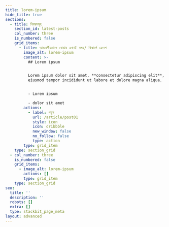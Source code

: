 ```yaml
---
title: lorem-ipsum
hide_title: true
sections:
  - title: নিবন্ধসমূহ
    section_id: latest-posts
    col_number: three
    is_numbered: false
    grid_items:
      - title: আন্তঃবর্গীয়তাকে বোঝার এখনই সময়/ কিম্বার্লে ক্রেনশ
        image_alt: lorem-ipsum
        content: >-
          ## Lorem ipsum


          Lorem ipsum dolor sit amet, **consectetur adipiscing elit**, sed do
          eiusmod tempor incididunt ut labore et dolore magna aliqua.


          - Lorem ipsum

          - dolor sit amet
        actions:
          - label: পড়ুন
            url: /article/post01
            style: icon
            icon: dribbble
            new_window: false
            no_follow: false
            type: action
        type: grid_item
    type: section_grid
  - col_number: three
    is_numbered: false
    grid_items:
      - image_alt: lorem-ipsum
        actions: []
        type: grid_item
    type: section_grid
seo:
  title: ''
  description: ''
  robots: []
  extra: []
  type: stackbit_page_meta
layout: advanced
---
```


